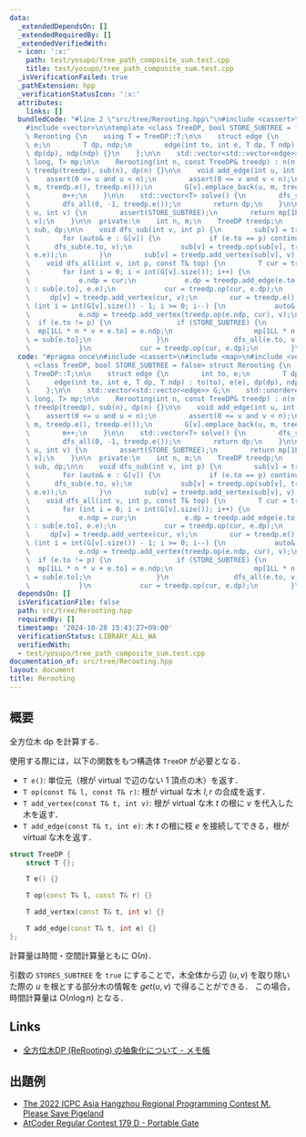 ```yaml
---
data:
  _extendedDependsOn: []
  _extendedRequiredBy: []
  _extendedVerifiedWith:
  - icon: ':x:'
    path: test/yosupo/tree_path_composite_sum.test.cpp
    title: test/yosupo/tree_path_composite_sum.test.cpp
  _isVerificationFailed: true
  _pathExtension: hpp
  _verificationStatusIcon: ':x:'
  attributes:
    links: []
  bundledCode: "#line 2 \"src/tree/Rerooting.hpp\"\n#include <cassert>\n#include <map>\n\
    #include <vector>\n\ntemplate <class TreeDP, bool STORE_SUBTREE = false> struct\
    \ Rerooting {\n    using T = TreeDP::T;\n\n    struct edge {\n        int to,\
    \ e;\n        T dp, ndp;\n        edge(int to, int e, T dp, T ndp) : to(to), e(e),\
    \ dp(dp), ndp(ndp) {}\n    };\n\n    std::vector<std::vector<edge>> G;\n    std::unordered_map<long\
    \ long, T> mp;\n\n    Rerooting(int n, const TreeDP& treedp) : n(n), m(0), G(n),\
    \ treedp(treedp), sub(n), dp(n) {}\n\n    void add_edge(int u, int v) {\n    \
    \    assert(0 <= u and u < n);\n        assert(0 <= v and v < n);\n        G[u].emplace_back(v,\
    \ m, treedp.e(), treedp.e());\n        G[v].emplace_back(u, m, treedp.e(), treedp.e());\n\
    \        m++;\n    }\n\n    std::vector<T> solve() {\n        dfs_sub(0, -1);\n\
    \        dfs_all(0, -1, treedp.e());\n        return dp;\n    }\n\n    T get(int\
    \ u, int v) {\n        assert(STORE_SUBTREE);\n        return mp[1LL * n * u +\
    \ v];\n    }\n\n  private:\n    int n, m;\n    TreeDP treedp;\n    std::vector<T>\
    \ sub, dp;\n\n    void dfs_sub(int v, int p) {\n        sub[v] = treedp.e();\n\
    \        for (auto& e : G[v]) {\n            if (e.to == p) continue;\n      \
    \      dfs_sub(e.to, v);\n            sub[v] = treedp.op(sub[v], treedp.add_edge(sub[e.to],\
    \ e.e));\n        }\n        sub[v] = treedp.add_vertex(sub[v], v);\n    }\n\n\
    \    void dfs_all(int v, int p, const T& top) {\n        T cur = treedp.e();\n\
    \        for (int i = 0; i < int(G[v].size()); i++) {\n            auto& e = G[v][i];\n\
    \            e.ndp = cur;\n            e.dp = treedp.add_edge(e.to == p ? top\
    \ : sub[e.to], e.e);\n            cur = treedp.op(cur, e.dp);\n        }\n   \
    \     dp[v] = treedp.add_vertex(cur, v);\n        cur = treedp.e();\n        for\
    \ (int i = int(G[v].size()) - 1; i >= 0; i--) {\n            auto& e = G[v][i];\n\
    \            e.ndp = treedp.add_vertex(treedp.op(e.ndp, cur), v);\n          \
    \  if (e.to != p) {\n                if (STORE_SUBTREE) {\n                  \
    \  mp[1LL * n * v + e.to] = e.ndp;\n                    mp[1LL * n * e.to + v]\
    \ = sub[e.to];\n                }\n                dfs_all(e.to, v, e.ndp);\n\
    \            }\n            cur = treedp.op(cur, e.dp);\n        }\n    }\n};\n"
  code: "#pragma once\n#include <cassert>\n#include <map>\n#include <vector>\n\ntemplate\
    \ <class TreeDP, bool STORE_SUBTREE = false> struct Rerooting {\n    using T =\
    \ TreeDP::T;\n\n    struct edge {\n        int to, e;\n        T dp, ndp;\n  \
    \      edge(int to, int e, T dp, T ndp) : to(to), e(e), dp(dp), ndp(ndp) {}\n\
    \    };\n\n    std::vector<std::vector<edge>> G;\n    std::unordered_map<long\
    \ long, T> mp;\n\n    Rerooting(int n, const TreeDP& treedp) : n(n), m(0), G(n),\
    \ treedp(treedp), sub(n), dp(n) {}\n\n    void add_edge(int u, int v) {\n    \
    \    assert(0 <= u and u < n);\n        assert(0 <= v and v < n);\n        G[u].emplace_back(v,\
    \ m, treedp.e(), treedp.e());\n        G[v].emplace_back(u, m, treedp.e(), treedp.e());\n\
    \        m++;\n    }\n\n    std::vector<T> solve() {\n        dfs_sub(0, -1);\n\
    \        dfs_all(0, -1, treedp.e());\n        return dp;\n    }\n\n    T get(int\
    \ u, int v) {\n        assert(STORE_SUBTREE);\n        return mp[1LL * n * u +\
    \ v];\n    }\n\n  private:\n    int n, m;\n    TreeDP treedp;\n    std::vector<T>\
    \ sub, dp;\n\n    void dfs_sub(int v, int p) {\n        sub[v] = treedp.e();\n\
    \        for (auto& e : G[v]) {\n            if (e.to == p) continue;\n      \
    \      dfs_sub(e.to, v);\n            sub[v] = treedp.op(sub[v], treedp.add_edge(sub[e.to],\
    \ e.e));\n        }\n        sub[v] = treedp.add_vertex(sub[v], v);\n    }\n\n\
    \    void dfs_all(int v, int p, const T& top) {\n        T cur = treedp.e();\n\
    \        for (int i = 0; i < int(G[v].size()); i++) {\n            auto& e = G[v][i];\n\
    \            e.ndp = cur;\n            e.dp = treedp.add_edge(e.to == p ? top\
    \ : sub[e.to], e.e);\n            cur = treedp.op(cur, e.dp);\n        }\n   \
    \     dp[v] = treedp.add_vertex(cur, v);\n        cur = treedp.e();\n        for\
    \ (int i = int(G[v].size()) - 1; i >= 0; i--) {\n            auto& e = G[v][i];\n\
    \            e.ndp = treedp.add_vertex(treedp.op(e.ndp, cur), v);\n          \
    \  if (e.to != p) {\n                if (STORE_SUBTREE) {\n                  \
    \  mp[1LL * n * v + e.to] = e.ndp;\n                    mp[1LL * n * e.to + v]\
    \ = sub[e.to];\n                }\n                dfs_all(e.to, v, e.ndp);\n\
    \            }\n            cur = treedp.op(cur, e.dp);\n        }\n    }\n};\n"
  dependsOn: []
  isVerificationFile: false
  path: src/tree/Rerooting.hpp
  requiredBy: []
  timestamp: '2024-10-28 15:43:27+09:00'
  verificationStatus: LIBRARY_ALL_WA
  verifiedWith:
  - test/yosupo/tree_path_composite_sum.test.cpp
documentation_of: src/tree/Rerooting.hpp
layout: document
title: Rerooting
---
```


## 概要
全方位木 dp を計算する．

使用する際には，以下の関数をもつ構造体 `TreeDP` が必要となる．

- `T e()`: 単位元（根が virtual で辺のない 1 頂点の木）を返す．
- `T op(const T& l, const T& r)`: 根が virtual な木 $l, r$ の合成を返す．
- `T add_vertex(const T& t, int v)`: 根が virtual な木 $t$ の根に $v$ を代入した木を返す．
- `T add_edge(const T& t, int e)`: 木 $t$ の根に枝 $e$ を接続してできる，根が virtual な木を返す．

```C++
struct TreeDP {
    struct T {};

    T e() {}

    T op(const T& l, const T& r) {}

    T add_vertex(const T& t, int v) {}

    T add_edge(const T& t, int e) {}
};
```

計算量は時間・空間計算量ともに $\mathrm{O}(n)$．

引数の `STORES_SUBTREE` を `true` にすることで，木全体から辺 $(u, v)$ を取り除いた際の $u$ を根とする部分木の情報を $get(u, v)$ で得ることができる．
この場合，時間計算量は $\mathrm{O}(n \log n)$ となる．

## Links
- [全方位木DP (ReRooting) の抽象化について - メモ帳](https://null-mn.hatenablog.com/entry/2020/04/14/124151)

## 出題例
- [The 2022 ICPC Asia Hangzhou Regional Programming Contest M. Please Save Pigeland](https://codeforces.com/gym/104090/problem/M)
- [AtCoder Regular Contest 179 D - Portable Gate](https://atcoder.jp/contests/arc179/tasks/arc179_d)